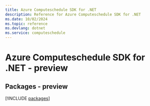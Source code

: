 ```yaml
---
title: Azure Computeschedule SDK for .NET
description: Reference for Azure Computeschedule SDK for .NET
ms.date: 10/02/2024
ms.topic: reference
ms.devlang: dotnet
ms.service: computeschedule
---
```

# Azure Computeschedule SDK for .NET - preview
## Packages - preview
[!INCLUDE [packages](computeschedule-index.md)]